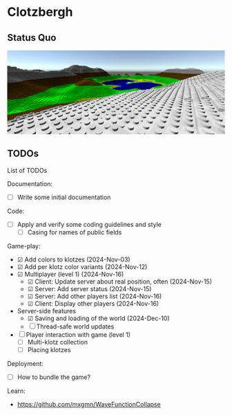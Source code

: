 # Clotzbergh

## Status Quo

![Screenshot of the game](doc/game-screen.png)

## TODOs

List of TODOs

Documentation:
- ☐ Write some initial documentation

Code:
- ☐ Apply and verify some coding guidelines and style
  - ☐ Casing for names of public fields

Game-play:
- ☑ Add colors to klotzes (2024-Nov-03)
- ☑ Add per klotz color variants (2024-Nov-12)
- ☑ Multiplayer (level 1) (2024-Nov-16)
  - ☑ Client: Update server about real position, often (2024-Nov-15)
  - ☑ Server: Add server status (2024-Nov-15)
  - ☑ Server: Add other players list (2024-Nov-16)
  - ☑ Client: Display other players (2024-Nov-16)
- Server-side features
  - ☑ Saving and loading of the world (2024-Dec-10)
  - ☐ Thread-safe world updates
- ☐ Player interaction with game (level 1)
  - ☐ Multi-klotz collection
  - ☐ Placing klotzes

Deployment:
- ☐ How to bundle the game?

Learn:
- https://github.com/mxgmn/WaveFunctionCollapse
